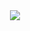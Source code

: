 <div align="center">
  <img src="https://komarev.com/ghpvc/?username=lencydev&color=5865f2"/>
</div>

